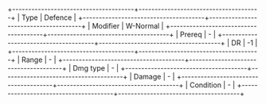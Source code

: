 +--------------------------------------+--------------------------------------+
| Type                                 | Defence                              |
+--------------------------------------+--------------------------------------+
| Modifier                             | W-Normal                         |
+--------------------------------------+--------------------------------------+
| Prereq                               | -                                    |
+--------------------------------------+--------------------------------------+
| DR                                   | -1                                   |
+--------------------------------------+--------------------------------------+
| Range                                | -                                    |
+--------------------------------------+--------------------------------------+
| Dmg type                             | -                                    |
+--------------------------------------+--------------------------------------+
| Damage                               | -                                    |
+--------------------------------------+--------------------------------------+
| Condition                            | -                                    |
+--------------------------------------+--------------------------------------+

